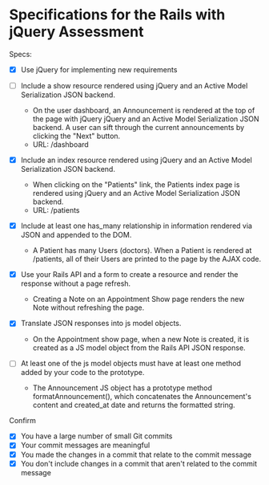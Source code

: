 # Specifications for the Rails with jQuery Assessment

Specs:
- [X] Use jQuery for implementing new requirements

- [ ] Include a show resource rendered using jQuery and an Active Model Serialization JSON backend.
  * On the user dashboard, an Announcement is rendered at the top of the page with jQuery jQuery and an Active Model Serialization JSON backend. A user can sift through the current announcements by clicking the "Next" button.
  * URL: /dashboard

- [X] Include an index resource rendered using jQuery and an Active Model Serialization JSON backend.
  * When clicking on the "Patients" link, the Patients index page is rendered using jQuery and an Active Model Serialization JSON backend.
  * URL: /patients

- [X] Include at least one has_many relationship in information rendered via JSON and appended to the DOM.
  * A Patient has many Users (doctors). When a Patient is rendered at /patients, all of their Users are printed to the page by the AJAX code.

- [X] Use your Rails API and a form to create a resource and render the response without a page refresh.
  * Creating a Note on an Appointment Show page renders the new Note without refreshing the page.

- [X] Translate JSON responses into js model objects.
  * On the Appointment show page, when a new Note is created, it is created as a JS model object from the Rails API JSON response.

- [ ] At least one of the js model objects must have at least one method added by your code to the prototype.
  * The Announcement JS object has a prototype method formatAnnouncement(), which concatenates the Announcement's content and created_at date and returns the formatted string.

Confirm
- [X] You have a large number of small Git commits
- [X] Your commit messages are meaningful
- [X] You made the changes in a commit that relate to the commit message
- [X] You don't include changes in a commit that aren't related to the commit message
